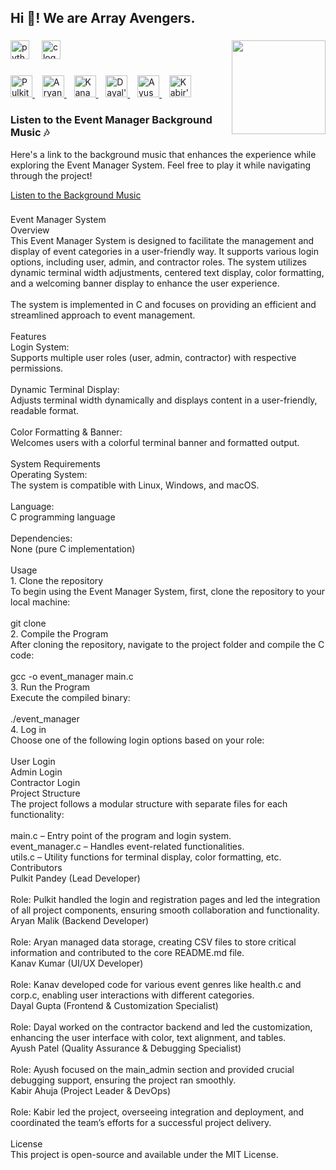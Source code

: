 <h2 align="left">Hi 👋! We are Array Avengers.</h2>

###

<img align="right" height="150" src="https://images.alphacoders.com/135/thumb-350-1358310.webp"  />

###

<div align="left">
  <img src="https://cdn.jsdelivr.net/gh/devicons/devicon/icons/python/python-original.svg" height="30" alt="python logo"  />
  <img width="12" />
  <img src="https://cdn.jsdelivr.net/gh/devicons/devicon/icons/c/c-original.svg" height="30" alt="c logo"  />
</div>

###

<div align="left">
  <!-- Contributor 1: Pulkit Pandey -->
  <a href="https://www.linkedin.com/in/pulkit-pandey-b13076319/?utm_source=share&utm_campaign=share_via&utm_content=profile&utm_medium=ios_app" target="_blank">
    <img src="https://img.shields.io/static/v1?message=Pulkit%20Pandey&logo=linkedin&label=&color=0077B5&logoColor=white&labelColor=&style=for-the-badge" height="35" alt="Pulkit's LinkedIn" />
  </a>
  &nbsp;&nbsp;

  <!-- Contributor 2: Aryan Malik -->
  <a href="https://www.linkedin.com/in/aryan-malik-659998307?utm_source=share&utm_campaign=share_via&utm_content=profile&utm_medium=android_app" target="_blank">
    <img src="https://img.shields.io/static/v1?message=Aryan%20Malik&logo=linkedin&label=&color=0077B5&logoColor=white&labelColor=&style=for-the-badge" height="35" alt="Aryan's LinkedIn" />
  </a>
  &nbsp;&nbsp;

  <!-- Contributor 3: Kanav Kumar -->
  <a href="https://www.linkedin.com/in/kanav-kumar-b655962b5/?utm_source=share&utm_campaign=share_via&utm_content=profile&utm_medium=ios_app" target="_blank">
    <img src="https://img.shields.io/static/v1?message=Kanav%20Kumar&logo=linkedin&label=&color=0077B5&logoColor=white&labelColor=&style=for-the-badge" height="35" alt="Kanav's LinkedIn" />
  </a>
  &nbsp;&nbsp;

  <!-- Contributor 4: Dayal Gupta -->
  <a href="https://www.linkedin.com/in/dayal-gupta-39b815314/?utm_source=share&utm_campaign=share_via&utm_content=profile&utm_medium=ios_app" target="_blank">
    <img src="https://img.shields.io/static/v1?message=Dayal%20Gupta&logo=linkedin&label=&color=0077B5&logoColor=white&labelColor=&style=for-the-badge" height="35" alt="Dayal's LinkedIn" />
  </a>
  &nbsp;&nbsp;

  <!-- Contributor 5: Ayush Patel -->
  <a href="https://www.linkedin.com/in/ayush-patel-72a037316/?utm_source=share&utm_campaign=share_via&utm_content=profile&utm_medium=ios_app" target="_blank">
    <img src="https://img.shields.io/static/v1?message=Ayush%20Patel&logo=linkedin&label=&color=0077B5&logoColor=white&labelColor=&style=for-the-badge" height="35" alt="Ayush's LinkedIn" />
  </a>
  &nbsp;&nbsp;

  <!-- Contributor 6: Kabir Ahuja -->
  <a href="https://www.linkedin.com/in/kabir-ahuja-354a53320/?utm_source=share&utm_campaign=share_via&utm_content=profile&utm_medium=ios_app" target="_blank">
    <img src="https://img.shields.io/static/v1?message=Kabir%20Ahuja&logo=linkedin&label=&color=0077B5&logoColor=white&labelColor=&style=for-the-badge" height="35" alt="Kabir's LinkedIn" />
  </a>
</div>

###

<h3>Listen to the Event Manager Background Music 🎶</h3>

<p align="left">Here's a link to the background music that enhances the experience while exploring the Event Manager System. Feel free to play it while navigating through the project!</p>

<!-- Link to your background music -->
[Listen to the Background Music](https://raw.githubusercontent.com/KINGKK-007/array-avengers/main/river_flows_in_you.mp3
)

###

<p align="left">Event Manager System<br>Overview<br>This Event Manager System is designed to facilitate the management and display of event categories in a user-friendly way. It supports various login options, including user, admin, and contractor roles. The system utilizes dynamic terminal width adjustments, centered text display, color formatting, and a welcoming banner display to enhance the user experience.<br><br>The system is implemented in C and focuses on providing an efficient and streamlined approach to event management.<br><br>Features<br>Login System:<br>Supports multiple user roles (user, admin, contractor) with respective permissions.<br><br>Dynamic Terminal Display:<br>Adjusts terminal width dynamically and displays content in a user-friendly, readable format.<br><br>Color Formatting & Banner:<br>Welcomes users with a colorful terminal banner and formatted output.<br><br>System Requirements<br>Operating System:<br>The system is compatible with Linux, Windows, and macOS.<br><br>Language:<br>C programming language<br><br>Dependencies:<br>None (pure C implementation)<br><br>Usage<br>1. Clone the repository<br>To begin using the Event Manager System, first, clone the repository to your local machine:<br><br>git clone <repository_url><br>2. Compile the Program<br>After cloning the repository, navigate to the project folder and compile the C code:<br><br>gcc -o event_manager main.c<br>3. Run the Program<br>Execute the compiled binary:<br><br>./event_manager<br>4. Log in<br>Choose one of the following login options based on your role:<br><br>User Login<br>Admin Login<br>Contractor Login<br>Project Structure<br>The project follows a modular structure with separate files for each functionality:<br><br>main.c – Entry point of the program and login system.<br>event_manager.c – Handles event-related functionalities.<br>utils.c – Utility functions for terminal display, color formatting, etc.<br>Contributors<br>Pulkit Pandey (Lead Developer)<br><br>Role: Pulkit handled the login and registration pages and led the integration of all project components, ensuring smooth collaboration and functionality.<br>Aryan Malik (Backend Developer)<br><br>Role: Aryan managed data storage, creating CSV files to store critical information and contributed to the core README.md file.<br>Kanav Kumar (UI/UX Developer)<br><br>Role: Kanav developed code for various event genres like health.c and corp.c, enabling user interactions with different categories.<br>Dayal Gupta (Frontend & Customization Specialist)<br><br>Role: Dayal worked on the contractor backend and led the customization, enhancing the user interface with color, text alignment, and tables.<br>Ayush Patel (Quality Assurance & Debugging Specialist)<br><br>Role: Ayush focused on the main_admin section and provided crucial debugging support, ensuring the project ran smoothly.<br>Kabir Ahuja (Project Leader & DevOps)<br><br>Role: Kabir led the project, overseeing integration and deployment, and coordinated the team’s efforts for a successful project delivery.<br><br>License<br>This project is open-source and available under the MIT License.</p>

###

<div align="left">
</div>

###

